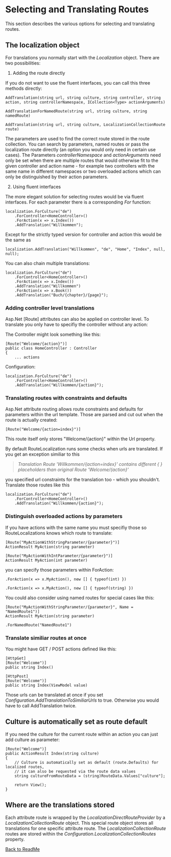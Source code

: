 # Selecting and Translating Routes

This section describes the various options for selecting and translating routes.

## The localization object

For translations you normally start with the *Localization* object. There are two possibilities:

1. Adding the route directly

If you do not want to use the fluent interfaces, you can call this three methods directly:

    AddTranslation(string url, string culture, string controller, string action, string controllerNamespace, ICollection<Type> actionArguments)

    AddTranslationForNamedRoute(string url, string culture, string namedRoute)

    AddTranslation(string url, string culture, LocalizationCollectionRoute route)

The parameters are used to find the correct route stored in the route collection. You can search by parameters, named routes or pass the localization route directly (an option you would only need in certain use cases). The Parameters *controllerNamespace* and *actionArguments* need only be set when there are multiple routes that would otherwise fit to the given controller and action name - for example two controllers with the same name in different namespaces or two overloaded actions which can only be distinguished by their action parameters.

2. Using fluent interfaces

The more elegant solution for selecting routes would be via fluent interfaces. For each parameter there is a corresponding *For* function:

    localization.ForCulture("de")
        .ForController<HomeController>()
        .ForAction(x => x.Index())
        .AddTranslation("Willkommen");

Except for the strictly typed version for controller and action this would be the same as

    localization.AddTranslation("Willkommen", "de", "Home", "Index", null, null);

You can also chain multiple translations:

    localization.ForCulture("de")
        .ForController<HomeController>()
        .ForAction(x => x.Index())
        .AddTranslation("Willkommen")
        .ForAction(x => x.Book())
        .AddTranslation("Buch/{chapter}/{page}");

### Adding controller level translations

Asp.Net [Route] attributes can also be applied on controller level. To translate you only have to specifiy the controller without any action:

The Controller might look something like this:

    [Route("Welcome/{action}")]
    public class HomeController : Controller
    {
        ... actions

Configuration:

    localization.ForCulture("de")
        .ForController<HomeController>()
        .AddTranslation("Willkommen/{action}");

### Translating routes with constraints and defaults

Asp.Net attribute routing allows route constraints and defaults for parameters within the url template. Those are parsed and cut out when the route is actually created:

    [Route("Welcome/{action=index}")]

This route itself only stores "Welcome/{action}" within the Url property.

By default RouteLocalization runs some checks when urls are translated. If you get an exception similiar to this

> *Translation Route 'Willkommen/{action=index}' contains different { } placeholders than original Route 'Welcome/{action}'*

you specified url constraints for the translation too - which you shouldn't. Translate those routes like this

    localization.ForCulture("de")
        .ForController<HomeController>()
        .AddTranslation("Willkommen/{action}");

### Distinguish overloaded actions by parameters

If you have actions with the same name you must specifiy those so RouteLocalizations knows which route to translate:

    [Route("MyActionWithStringParameter/{parameter}")]
    ActionResult MyAction(string parameter)

    [Route("MyActionWithIntParameter/{parameter}")]
    ActionResult MyAction(int parameter)

you can specify those parameters within ForAction:

    .ForAction(x => x.MyAction(), new [] { typeof(int) })

    .ForAction(x => x.MyAction(), new [] { typeof(string) })

You could also consider using named routes for special cases like this:

    [Route("MyActionWithStringParameter/{parameter}", Name = "NamedRoute1")]
    ActionResult MyAction(string parameter)

    .ForNamedRoute("NamedRoute1")

### Translate similiar routes at once

You might have GET / POST actions defined like this:

    [HttpGet]
    [Route("Welcome")]
    public string Index()

    [HttpPost]
    [Route("Welcome")]
    public string Index(ViewModel value)

Those urls can be translated at once if you set *Configuration.AddTranslationToSimiliarUrls* to true. Otherwise you would have to call AddTranslation twice.

## Culture is automatically set as route default

If you need the culture for the current route within an action you can just add culture as parameter:

    [Route("Welcome")]
    public ActionResult Index(string culture)
    {
        // Culture is automatically set as default (route.Defaults) for localized routes,
        // it can also be requested via the route data values
        string cultureFromRouteData = (string)RouteData.Values["culture"];

        return View();
    }

## Where are the translations stored

Each attribute route is wrapped by the *LocalizationDirectRouteProvider* by a *LocalizationCollectionRoute* object. This special route object stores all translations for one specific attribute route. The *LocalizationCollectionRoute* routes are stored within the *Configuration.LocalizationCollectionRoutes* property.

[Back to ReadMe](../README.md)